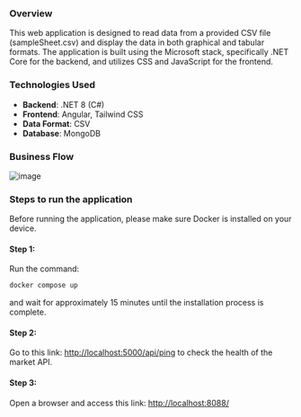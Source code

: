 ### Overview
This web application is designed to read data from a provided CSV file (sampleSheet.csv) and display the data in both graphical and tabular formats. The application is built using the Microsoft stack, specifically .NET Core for the backend, and utilizes CSS and JavaScript for the frontend.

### Technologies Used
- **Backend**: .NET 8 (C#)
- **Frontend**: Angular, Tailwind CSS
- **Data Format**: CSV
- **Database**: MongoDB
### Business Flow
![image](https://github.com/user-attachments/assets/569445ca-1069-4ab0-adf1-ffc460c381c4)


### Steps to run the application
Before running the application, please make sure Docker is installed on your device.
#### Step 1:
Run the command:
```bash
docker compose up
```
and wait for approximately 15 minutes until the installation process is complete.

#### Step 2:
Go to this link: [http://localhost:5000/api/ping](http://localhost:5000/api/ping) to check the health of the market API.

#### Step 3:
Open a browser and access this link: [http://localhost:8088/](http://localhost:8088/)
